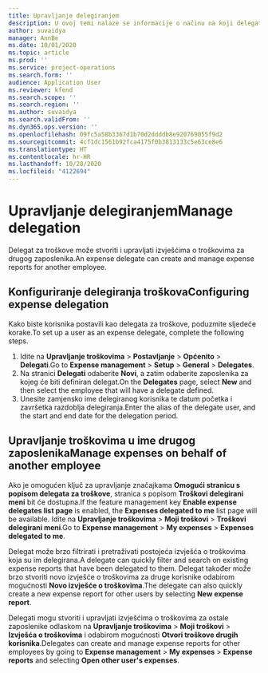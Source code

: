 ```yaml
---
title: Upravljanje delegiranjem
description: U ovoj temi nalaze se informacije o načinu na koji delegat za troškove može stvoriti i upravljati izvješćima o troškovima za drugog zaposlenika.
author: suvaidya
manager: AnnBe
ms.date: 10/01/2020
ms.topic: article
ms.prod: ''
ms.service: project-operations
ms.search.form: ''
audience: Application User
ms.reviewer: kfend
ms.search.scope: ''
ms.search.region: ''
ms.author: suvaidya
ms.search.validFrom: ''
ms.dyn365.ops.version: ''
ms.openlocfilehash: 09fc5a58b3367d1b70d2ddddb8e920769055f9d2
ms.sourcegitcommit: 4cf1dc1561b92fca4175f0b3813133c5e63ce8e6
ms.translationtype: HT
ms.contentlocale: hr-HR
ms.lasthandoff: 10/28/2020
ms.locfileid: "4122694"
---
```

# <a name="manage-delegation"></a><span data-ttu-id="36387-103">Upravljanje delegiranjem</span><span class="sxs-lookup"><span data-stu-id="36387-103">Manage delegation</span></span>
<span data-ttu-id="36387-104">Delegat za troškove može stvoriti i upravljati izvješćima o troškovima za drugog zaposlenika.</span><span class="sxs-lookup"><span data-stu-id="36387-104">An expense delegate can create and manage expense reports for another employee.</span></span>

## <a name="configuring-expense-delegation"></a><span data-ttu-id="36387-105">Konfiguriranje delegiranja troškova</span><span class="sxs-lookup"><span data-stu-id="36387-105">Configuring expense delegation</span></span>

<span data-ttu-id="36387-106">Kako biste korisnika postavili kao delegata za troškove, poduzmite sljedeće korake.</span><span class="sxs-lookup"><span data-stu-id="36387-106">To set up a user as an expense delegate, complete the following steps.</span></span> 
1. <span data-ttu-id="36387-107">Idite na **Upravljanje troškovima** > **Postavljanje** > **Općenito** > **Delegati**.</span><span class="sxs-lookup"><span data-stu-id="36387-107">Go to **Expense management** > **Setup** > **General** > **Delegates**.</span></span> 
2. <span data-ttu-id="36387-108">Na stranici **Delegati** odaberite **Novi**, a zatim odaberite zaposlenika za kojeg će biti definiran delegat.</span><span class="sxs-lookup"><span data-stu-id="36387-108">On the **Delegates** page, select **New** and then select the employee that will have a delegate defined.</span></span> 
3. <span data-ttu-id="36387-109">Unesite zamjensko ime delegiranog korisnika te datum početka i završetka razdoblja delegiranja.</span><span class="sxs-lookup"><span data-stu-id="36387-109">Enter the alias of the delegate user, and the start and end date for the delegation period.</span></span>

## <a name="manage-expenses-on-behalf-of-another-employee"></a><span data-ttu-id="36387-110">Upravljanje troškovima u ime drugog zaposlenika</span><span class="sxs-lookup"><span data-stu-id="36387-110">Manage expenses on behalf of another employee</span></span>

<span data-ttu-id="36387-111">Ako je omogućen ključ za upravljanje značajkama **Omogući stranicu s popisom delegata za troškove**, stranica s popisom **Troškovi delegirani meni** bit će dostupna.</span><span class="sxs-lookup"><span data-stu-id="36387-111">If the feature management key **Enable expense delegates list page** is enabled, the **Expenses delegated to me** list page will be available.</span></span> <span data-ttu-id="36387-112">Idite na **Upravljanje troškovima** > **Moji troškovi** > **Troškovi delegirani meni**.</span><span class="sxs-lookup"><span data-stu-id="36387-112">Go to **Expense management** > **My expenses** > **Expenses delegated to me**.</span></span>

<span data-ttu-id="36387-113">Delegat može brzo filtrirati i pretraživati postojeća izvješća o troškovima koja su im delegirana.</span><span class="sxs-lookup"><span data-stu-id="36387-113">A delegate can quickly filter and search on existing expense reports that have been delegated to them.</span></span> <span data-ttu-id="36387-114">Delegat također može brzo stvoriti novo izvješće o troškovima za druge korisnike odabirom mogućnosti **Novo izvješće o troškovima**.</span><span class="sxs-lookup"><span data-stu-id="36387-114">The delegate can also quickly create a new expense report for other users by selecting **New expense report**.</span></span>

<span data-ttu-id="36387-115">Delegati mogu stvoriti i upravljati izvješćima o troškovima za ostale zaposlenike odlaskom na **Upravljanje troškovima** > **Moji troškovi** > **Izvješća o troškovima** i odabirom mogućnosti **Otvori troškove drugih korisnika**.</span><span class="sxs-lookup"><span data-stu-id="36387-115">Delegates can create and manage expense reports for other employees by going to **Expense management** > **My expenses** > **Expense reports** and selecting **Open other user's expenses**.</span></span>

